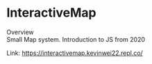 # InteractiveMap

Overview <br/>
Small Map system. Introduction to JS from 2020

Link: https://interactivemap.kevinwei22.repl.co/
